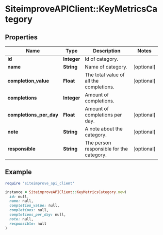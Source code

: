 # SiteimproveAPIClient::KeyMetricsCategory

## Properties

| Name | Type | Description | Notes |
| ---- | ---- | ----------- | ----- |
| **id** | **Integer** | Id of category. |  |
| **name** | **String** | Name of category. | [optional] |
| **completion_value** | **Float** | The total value of all the completions. | [optional] |
| **completions** | **Integer** | Amount of completions. |  |
| **completions_per_day** | **Float** | Amount of completions per day. | [optional] |
| **note** | **String** | A note about the category. | [optional] |
| **responsible** | **String** | The person responsible for the category. | [optional] |

## Example

```ruby
require 'siteimprove_api_client'

instance = SiteimproveAPIClient::KeyMetricsCategory.new(
  id: null,
  name: null,
  completion_value: null,
  completions: null,
  completions_per_day: null,
  note: null,
  responsible: null
)
```

